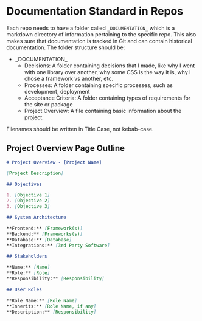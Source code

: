 # Documentation Standard in Repos

Each repo needs to have a folder called `_DOCUMENTATION_` which is a markdown directory of information pertaining to the specific repo. This also makes sure that documentation is tracked in Git and can contain historical documentation. The folder structure should be:

- \_DOCUMENTATION_
  - Decisions: A folder containing decisions that I made, like why I went with one library over another, why some CSS is the way it is, why I chose a framework vs another, etc.
  - Processes: A folder containing specific processes, such as development, deployment
  - Acceptance Criteria: A folder containing types of requirements for the site or package
  - Project Overview: A file containing basic information about the project.

Filenames should be written in Title Case, not kebab-case.

## Project Overview Page Outline

```md
# Project Overview - [Project Name]

[Project Description]

## Objectives

1. [Objective 1]
2. [Objective 2]
3. [Objective 3]

## System Architecture

**Frontend:** [Framework(s)]
**Backend:** [Frameworks(s)]
**Database:** [Database]
**Integrations:** [3rd Party Software]

## Stakeholders

**Name:** [Name]
**Role:** [Role]
**Responsibility:** [Responsibility]

## User Roles

**Role Name:** [Role Name]
**Inherits:** [Role Name, if any]
**Description:** [Responsibility]
```
